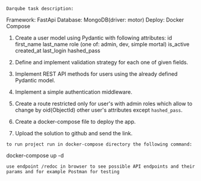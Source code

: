 `Darqube task description:`

Framework: FastApi
Database: MongoDB(driver: motor)
Deploy: Docker Compose

1. Create a user model using Pydantic with following attributes:
        id
        first_name
        last_name
        role (one of: admin, dev, simple mortal)
        is_active
        created_at
        last_login
        hashed_pass

2. Define and implement validation strategy for each one of given fields.
3. Implement REST API methods for users using the already defined Pydantic model.
4. Implement a simple authentication middleware.
5. Create a route restricted only for user's with admin roles which allow to change by oid(ObjectId) other user's attributes except `hashed_pass`.
6. Create a docker-compose file to deploy the app.
7. Upload the solution to github and send the link.

`to run project run in docker-compose directory the following command:`

docker-compose up -d

`use endpoint /redoc in browser to see possible API endpoints and their params and for example Postman for testing`